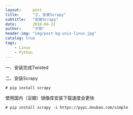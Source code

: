 ```yaml
---
layout:     post
title:      "三、安装Scrapy"
subtitle:   "安装Scrapy"
date:       2018-04-22 
author:     "夕阳"
header-img: "img/post-bg-unix-linux.jpg"
catalog: true
tags:
    - Linux
    - Python
---
```



一、安装完成Twisted

二、安装Scrapy

```
# pip install scrapy
```
使用国内（豆瓣）镜像库安装下载速度会更快


```
# pip install scrapy -i https://pypi.douban.com/simple
```

